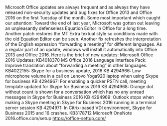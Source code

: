 Microsoft Office updates are always frequent and as always they have released non-security updates and bug fixes for Office 2013 and Office 2016 on the first Tuesday of the month.
Some most important which caught our attention:
Toward the end of last year, Microsoft was gotten out leaving an unpleasantly defenseless Equation Editor in Office for a long time. Another patch restores the MT Extra textual style so conditions made with the old Equation Editor can be seen.
Another fix refreshes the interpretation of the English expression “forwarding a meeting” for different languages.
As a regular part of an update, windows will install it automatically into Office 2013 and Office 2016.
Here is the brief of new updates:
Microsoft Office 2016 Updates:
KB4018370 MS Office 2016 Language Interface Pack: Improve translation about “forwarding a meeting” in other languages.
KB4022155: Skype for a business update, 2016
KB 4294966: Low microphone volume in a call on Lenovo Yoga920 laptop when using Skype for business
KB 4294967: For enabling a quicker PSTN call, meeting template updated for Skype for Business 2016
KB 4294968: Orange dot without count is shown for a conversation which has no any unread messages in Skype for Business 2016
KB 4294969: Outlook stops when making a Skype meeting in Skype for Business 2016 running in a terminal server session
KB 4294971: In Citrix-based VDI environment, Skype for Business 2015 and 16 crashes.
KB3178712 Microsoft OneNote 2016.office.com/setup
https://office-settup.com/
